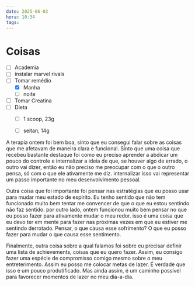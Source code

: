 ```yaml
---
date: 2025-06-03
hora: 10:34
tags:
---
```





# Coisas
- [ ] Academia
- [ ] instalar marvel rivals
- [ ] Tomar remédio
	- [x] Manha
	- [ ] noite
- [ ] Tomar Creatina
- [ ] Dieta
	- [ ] 1 scoop, 23g
	- [ ] seitan, 14g


A terapia ontem foi bem boa, sinto que eu consegui falar sobre as coisas que me afetavam de maneira clara e funcional. Sinto que uma coisa que recebeu bastante destaque foi como eu preciso aprender a abdicar um pouco do controle e internalizar a ideia de que, se houver algo de errado, o outro vai dizer, então eu não preciso me preocupar com o que o outro pensa, só com o que ele ativamente me diz. internalizar isso vai representar um passo importante no meu desenvolvimento pessoal. 

Outra coisa que foi importante foi pensar nas estratégias que eu posso usar para mudar meu estado de espírito. Eu tenho sentido que não tem funcionado muito bem tentar me convencer de que o que eu estou sentindo não faz sentido. por outro lado, ontem funcionou muito bem pensar no que eu posso fazer para ativamente mudar o meu redor. isso é uma coisa que eu devo ter em mente para fazer nas próximas vezes em que eu estiver me sentindo derrotado. Pensar, o que causa esse sofrimento? O que eu posso fazer para mudar o que causa esse sentimento. 

Finalmente, outra coisa sobre a qual falamos foi sobre eu precisar definir uma lista de achievements, coisas que eu quero fazer. Assim, eu consigo fazer uma espécie de compromisso comigo mesmo sobre o meu entreterimento. Assim eu posso me colocar metas de lazer. É verdade que isso é um pouco produtificado. Mas ainda assim, é um caminho possível para favorecer momentos de lazer no meu dia-a-dia.